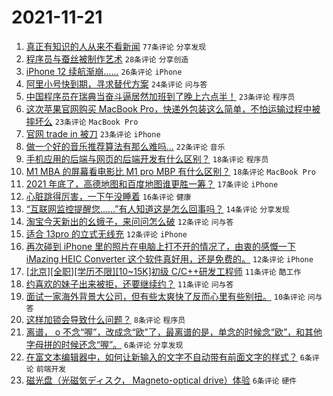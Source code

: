 # 2021-11-21

1. [真正有知识的人从来不看新闻](https://www.v2ex.com/t/816886) `77条评论` `分享发现`
1. [程序员与蚕丝被制作艺术](https://www.v2ex.com/t/816946) `28条评论` `分享创造`
1. [iPhone 12 续航渐崩……](https://www.v2ex.com/t/816893) `26条评论` `iPhone`
1. [阿里小号快到期，寻求替代方案](https://www.v2ex.com/t/816892) `24条评论` `问与答`
1. [中国程序员在瑞典当奋斗逼居然加班到了晚上六点半！](https://www.v2ex.com/t/816950) `23条评论` `程序员`
1. [这次苹果官网购买 MacBook Pro，快递外包装这么简单，不怕运输过程中被摔坏么](https://www.v2ex.com/t/816933) `23条评论` `MacBook Pro`
1. [官网 trade in 被刀](https://www.v2ex.com/t/816890) `23条评论` `iPhone`
1. [做一个好的音乐推荐算法有那么难吗…](https://www.v2ex.com/t/816891) `22条评论` `音乐`
1. [手机应用的后端与网页的后端开发有什么区别？](https://www.v2ex.com/t/816922) `18条评论` `程序员`
1. [M1 MBA 的屏幕看电影比 M1 pro MBP 有什么区别？](https://www.v2ex.com/t/816913) `18条评论` `MacBook Pro`
1. [2021 年底了，高德地图和百度地图谁更胜一筹？](https://www.v2ex.com/t/816887) `17条评论` `iPhone`
1. [心脏跳得厉害，一下午没睡着](https://www.v2ex.com/t/816944) `16条评论` `健康`
1. [“互联网监控提醒您……”有人知道这是怎么回事吗？](https://www.v2ex.com/t/816945) `14条评论` `分享发现`
1. [淘宝今天新出的幺蛾子，来问问怎么破](https://www.v2ex.com/t/816923) `12条评论` `问与答`
1. [适合 13pro 的立式无线充](https://www.v2ex.com/t/816921) `12条评论` `iPhone`
1. [再次碰到 iPhone 里的照片在电脑上打不开的情况了，由衷的感慨一下 iMazing HEIC Converter 这个软件真好用，还是免费的。](https://www.v2ex.com/t/816906) `12条评论` `iPhone`
1. [[北京][全职][学历不限][10~15K]初级 C/C++研发工程师](https://www.v2ex.com/t/816909) `11条评论` `酷工作`
1. [约喜欢的妹子出来被拒，还要继续约？](https://www.v2ex.com/t/816883) `11条评论` `问与答`
1. [面试一家海外背景大公司，但有些太爽快了反而心里有些别扭。](https://www.v2ex.com/t/816894) `10条评论` `问与答`
1. [这样加锁会导致什么问题？](https://www.v2ex.com/t/816914) `8条评论` `程序员`
1. [离谱， o 不念“喔”，改成念“欧”了，最离谱的是，单念的时候念“欧”，和其他字母拼的时候还念“喔”。](https://www.v2ex.com/t/816955) `6条评论` `分享发现`
1. [在富文本编辑器中，如何让新输入的文字不自动带有前面文字的样式？](https://www.v2ex.com/t/816937) `6条评论` `前端开发`
1. [磁光盘（光磁気ディスク， Magneto-optical drive）体验](https://www.v2ex.com/t/816897) `6条评论` `硬件`
